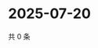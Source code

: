 # 2025-07-20

共 0 条

<!-- BEGIN ZHIHUQUESTIONS -->
<!-- 最后更新时间 Sun Jul 20 2025 01:11:14 GMT+0800 (China Standard Time) -->

<!-- END ZHIHUQUESTIONS -->
